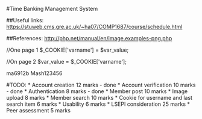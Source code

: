 #Time Banking Management System

##Useful links:
    https://stuweb.cms.gre.ac.uk/~ha07/COMP1687/course/schedule.html
    
##References:
    http://php.net/manual/en/image.examples-png.php
    
//One page 1
$_COOKIE['varname'] = $var_value;

//On page 2
$var_value = $_COOKIE['varname'];


ma6912b
Mash123456

#TODO:
    * Account creation 12 marks - done
    * Account verification 10 marks - done
    * Authentication 8 marks - done
    * Member post 10 marks
    * Image upload 8 marks
    * Member search 10 marks
    * Cookie for username and last search item 6 marks
    * Usability 6 marks
    * LSEPI consideration 25 marks
    * Peer assessment 5 marks
    
    
    